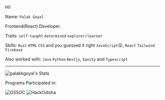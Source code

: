 Hi!

Name: `Palak Goyal`

Frontend(React) Developer.

Traits: `self-taught` `determined` `explorer/learner`

Skills: `Rust` `HTML` `CSS` and you guessed it right `JavaScript`😜, `React` `Tailwind` `Firebase`

Also worked with: `Java` `Python` `Nextjs`, `Sanity` and `Typescript`

---
![palakkgoyal's Stats](https://github-readme-stats.vercel.app/api?username=palakkgoyal&theme=vue-dark&show_icons=true&hide_border=true&count_private=true)


Programs Participated in:

![GSSOC](https://i.ibb.co/2cC7fzv/Screenshot-2023-08-03-135556.png)
![HackOdisha](https://i.ibb.co/1zqVtpR/Screenshot-2023-09-14-200430.png)
